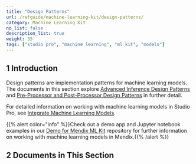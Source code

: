 ```yaml
---
title: "Design Patterns"
url: /refguide/machine-learning-kit/design-patterns/
category: Machine Learning Kit
no_list: false
description_list: true 
weight: 35
tags: ["studio pro", "machine learning", "ml kit", "models"]
---
```


## 1 Introduction

Design patterns are implementation patterns for machine learning models. The documents in this section explore [Advanced Inference Design Patterns](/refguide/machine-learning-kit/design-patterns/advanced-inference/) and [Pre-Processor and Post-Processor Design Patterns](/refguide/machine-learning-kit/design-patterns/pre-post-processor-patterns/) in further detail.

For detailed information on working with machine learning models in Studio Pro, see [Integrate Machine Learning Models](/refguide/machine-learning-kit/).

{{% alert color="info" %}}Check out a demo app and Jupyter notebook examples in our [Demo for Mendix ML Kit](https://github.com/mendix/mlkit-example-app) repository for further information on working with machine learning models in Mendix.{{% /alert %}}

## 2 Documents in This Section
